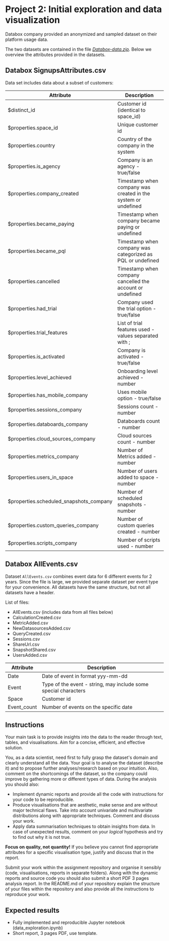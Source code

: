 # Project 2: Initial exploration and data visualization

Databox company provided an anonymized and sampled dataset on their platform usage data.

The two datasets are contained in the file [*Databox-data.zip*](https://drive.google.com/file/d/1xlBq18Ljh9fZ_o_KXaFuMe4fId9waS3G/view?usp=sharing). Below we overview the attributes provided in the datasets.


## Databox SignupsAttributes.csv

Data set includes data about a subset of customers:

| Attribute | Description |
| --------- | ----------- |
| $distinct_id | Customer id (identical to space_id) |
| $properties.space_id | Unique customer id |
| $properties.country | Country of the company in the system |
| $properties.is_agency | Company is an agency - true/false |
| $properties.company_created | Timestamp when company was created in the system or undefined |
| $properties.became_paying | Timestamp when company became paying or undefined |
| $properties.became_pql | Timestamp when company was categorized as PQL or undefined |
| $properties.cancelled | Timestamp when company cancelled the account or undefined |
| $properties.had_trial | Company used the trial option - true/false |
| $properties.trial_features | List of trial features used - values separated with ; |
| $properties.is_activated | Company is activated - true/false |
| $properties.level_achieved | Onboarding level achieved - number |
| $properties.has_mobile_company | Uses mobile option - true/false |
| $properties.sessions_company | Sessions count - number |
| $properties.databoards_company | Databoards count - number |
| $properties.cloud_sources_company | Cloud sources count - number |
| $properties.metrics_company | Number of Metrics added - number |
| $properties.users_in_space | Number of users added to space - number |
| $properties.scheduled_snapshots_company | Number of scheduled snapshots - number |
| $properties.custom_queries_company | Number of custom queries created - number |
| $properties.scripts_company | Number of scripts used - number  |




## Databox AllEvents.csv

Dataset `AllEvents.csv` combines event data for 6 different events for 2 years. Since the file is large, we provided separate dataset per event type for your convenience. All datasets have the same structure, but not all datasets have a header.

List of files:
* AllEvents.csv (includes data from all files below)
* CalculationCreated.csv
* MetricAdded.csv
* NewDatasourcesAdded.csv
* QueryCreated.csv
* Sessions.csv
* ShareUrl.csv
* SnapshotShared.csv
* UsersAdded.csv


| Attribute | Description |
| --------- | ----------- |
| Date | Date of event in format yyy-mm-dd |
| Event | Type of the event - string, may include some special characters |
| Space | Customer id | Id of the customer triggering event |
| Event_count | Number of events on the specific date |



## Instructions

Your main task is to provide insights into the data to the reader through text, tables, and visualisations. Aim for a concise, efficient, and effective solution.

You, as a data scientist, need first to fully grasp the dataset's domain and clearly understand all the data. Your goal is to analyse the dataset (describe it) and to propose further analyses/research based on your intuition. Also, comment on the shortcomings of the dataset, so the company could improve by gathering more or different types of data. During the analysis you should also:

* Implement dynamic reports and provide all the code with instructions for your code to be reproducible.
* Produce visualisations that are aesthetic, make sense and are without major technical flaws. Take into account univariate and multivariate distributions along with appropriate techniques. Comment and discuss your work.
* Apply data summarisation techniques to obtain insights from data. In case of unexpected results, comment on your *logical* hypothesis and try to find out why it is not true.

**Focus on quality, not quantity!** If you believe you cannot find appropriate attributes for a specific visualisation type, justify and discuss that in the report.

Submit your work within the assignment repository and organise it sensibly (code, visualisations, reports in separate folders). Along with the dynamic reports and source code you should also submit a short PDF 3 pages analysis report. In the README.md of your repository explain the structure of your files within the repository and also provide all the instructions to reproduce your work.


## Expected results

- Fully implemented and reproducible Jupyter notebook (data_exploration.ipynb)
- Short report, 3 pages PDF, use template.
